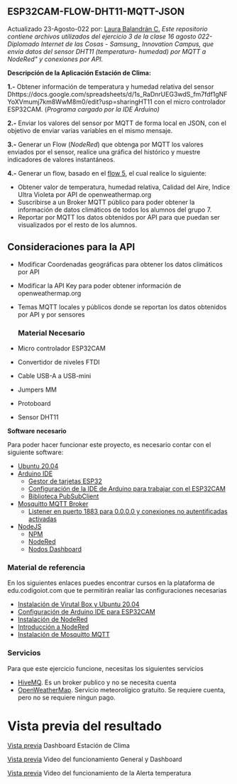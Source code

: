 ## ESP32CAM-FLOW-DHT11-MQTT-JSON

Actualizado 23-Agosto-022 por: [Laura Balandrán C.](https://github.com/LauraBalandran/ESP32CAM-FLOW-DHT11-MQTT-JSON)
*Este repositorio contiene archivos utilizados del ejercicio 3 de la clase 16 agosto 022- Diplomado Internet de las Cosas - *Samsung_ Innovation Campus*, que envía datos del sensor DHT11 (temperatura- humedad) por MQTT a NodeRed" y conexiones por API.*

**Descripción de la Aplicación Estación de Clima:**

**1.-** Obtener información de temperatura y humedad relativa del sensor Dhttps://docs.google.com/spreadsheets/d/1s_RaDnrUEG3wdS_fm7fdf1gNFYoXVmumj7km8WwM8m0/edit?usp=sharingHT11 con el micro controlador ESP32CAM. (*Programa cargado por la IDE Arduino)*

**2.-** Enviar los valores del sensor por MQTT de forma local en JSON, con el objetivo de enviar varias variables en el mismo mensaje.

**3.-** Generar un Flow (*NodeRed*) que obtenga por MQTT los valores enviados por el sensor, realice una gráfica del histórico y muestre indicadores de valores instantáneos.

**4.-** Generar un flow, basado en el [flow 5](https://github.com/hugoescalpelo/flow5-openweather-g7), el cual realice lo siguiente:

 - Obtener valor de temperatura, humedad relativa, Calidad del Aire, Indice Ultra Violeta por API de openweathermap.org 
 - Suscribirse a un Broker MQTT público para poder obtener la información de datos climáticos de todos los alumnos del grupo 7. 
 - Reportar por MQTT los datos obtenidos por API para que puedan ser visualizados por el resto
   de los alumnos.

##  Consideraciones para la API
- Modificar Coordenadas geográficas para obtener los datos climáticos por API

- Modificar la API Key para poder obtener información de openweathermap.org

- Temas MQTT locales y públicos donde se reportan los datos obtenidos por API y por sensores

  ### Material Necesario

-   Micro controlador ESP32CAM
-   Convertidor de niveles FTDI
-   Cable USB-A a USB-mini
-   Jumpers MM
-   Protoboard
-   Sensor DHT11

**Software necesario**

Para poder hacer funcionar este proyecto, es necesario contar con el siguiente software:

-   [Ubuntu 20.04](https://releases.ubuntu.com/20.04/)
-   [Arduino IDE](https://www.arduino.cc/en/software)
    -   [Gestor de tarjetas ESP32](https://github.com/iotechbugs/esp32-arduino/blob/master/docs/arduino-ide/boards_manager.md)
    -   [Configuración de la IDE de Arduino para trabajar con el ESP32CAM](https://github.com/iotechbugs/esp32-arduino)
    -   [Biblioteca PubSubClient](https://github.com/knolleary/pubsubclient)
-   [Mosquitto MQTT Broker](https://mosquitto.org/download/)
    -   [Listener en puerto 1883 para 0.0.0.0 y conexiones no autentificadas activadas](https://mosquitto.org/man/mosquitto-conf-5.html)
-   [NodeJS](https://nodejs.org/es/)
    -   [NPM](https://www.npmjs.com/)
    -   [NodeRed](https://nodered.org/docs/getting-started/local)
    -   [Nodos Dashboard](https://flows.nodered.org/node/node-red-dashboard)

### [](https://github.com/hugoescalpelo/esp32cam-dht11-g7/blob/main/README.md#material-de-referencia)Material de referencia

En los siguientes enlaces puedes encontrar cursos en la plataforma de edu.codigoiot.com que te permitirán realiar las configuraciones necesarias

-   [Instalación de Virutal Box y Ubuntu 20.04](https://edu.codigoiot.com/course/view.php?id=812)
-   [Configuración de Arduino IDE para ESP32CAM](https://edu.codigoiot.com/course/view.php?id=850)
-   [Instalación de NodeRed](https://edu.codigoiot.com/course/view.php?id=817)
-   [Introducción a NodeRed](https://edu.codigoiot.com/course/view.php?id=278)
-   [Instalación de Mosquitto MQTT](https://edu.codigoiot.com/course/view.php?id=818)

### [](https://github.com/hugoescalpelo/esp32cam-dht11-g7/blob/main/README.md#servicios)Servicios

Para que este ejercicio funcione, necesitas los siguientes servicios

-   [HiveMQ](http://www.mqtt-dashboard.com/). Es un broker publico y no se necesita cuenta
-   [OpenWeatherMap](https://openweathermap.org/). Servicio meteorolígico gratuito. Se requiere cuenta, pero no se requiere ningun pago.

#  Vista previa del resultado

  [Vista previa](https://github.com/LauraBalandran/ESP32CAM-FLOW-DHT11-MQTT-JSON/blob/main/Dashboard-DHT11-SensoresAPI.png) Dashboard Estación de Clima 
  
  [Vista previa](https://youtu.be/rE47miRQ7R0) Video del funcionamiento General y Dashboard
  
  [Vista previa](https://youtu.be/bem-sdtp2kU) Video del funcionamiento de la Alerta temperatura